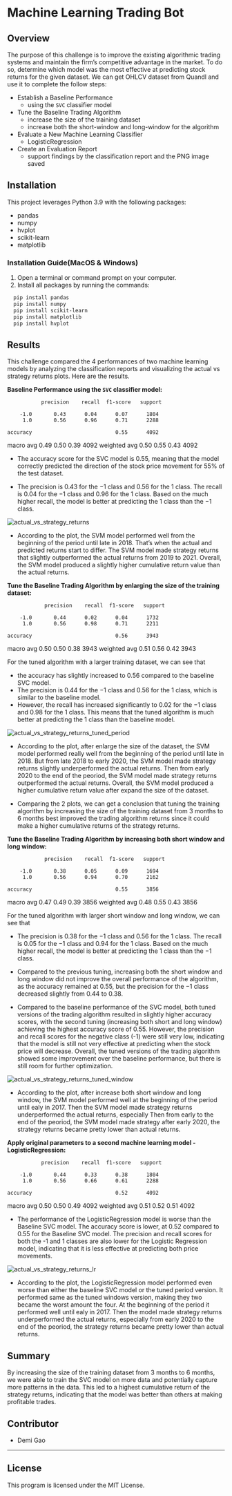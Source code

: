 # Machine Learning Trading Bot

## Overview
The purpose of this challenge is to improve the existing algorithmic trading systems and maintain the firm’s competitive advantage in the market. To do so, determine which model was the most effective at predicting stock returns for the given dataset.
We can get OHLCV dataset from Quandl and use it to complete the follow steps:

* Establish a Baseline Performance 
   - using the `SVC` classifier model
* Tune the Baseline Trading Algorithm 
   - increase the size of the training dataset
   - increase both the short-window and long-window for the algorithm
* Evaluate a New Machine Learning Classifier
   - LogisticRegression
* Create an Evaluation Report
   - support findings by the classification report and the PNG image saved
   
## Installation

This project leverages Python 3.9 with the following packages:

+ pandas
+ numpy
+ hvplot
+ scikit-learn
+ matplotlib

### Installation Guide(MacOS & Windows)

1.  Open a terminal or command prompt on your computer.
2.  Install all packages by running the commands: 

```bash
  pip install pandas 
  pip install numpy
  pip install scikit-learn
  pip install matplotlib
  pip install hvplot
```

## Results

This challenge compared the 4 performances of two machine learning models by analyzing the classification reports and visualizing the actual vs strategy returns plots. Here are the results.

**Baseline Performance using the `SVC` classifier model:**

               precision    recall  f1-score   support

        -1.0       0.43      0.04      0.07      1804
         1.0       0.56      0.96      0.71      2288

    accuracy                           0.55      4092
   macro avg       0.49      0.50      0.39      4092
weighted avg       0.50      0.55      0.43      4092

  * The accuracy score for the SVC model is 0.55, meaning that the model correctly predicted the direction of the stock price movement for 55% of the test dataset.

  * The precision is 0.43 for the −1 class and 0.56 for the 1 class. The recall is 0.04 for the −1 class and 0.96 for the 1 class. Based on the much higher recall, the model is better at predicting the 1 class than the −1 class.
 
![actual_vs_strategy_returns](actual_vs_strategy_returns.png)

  * According to the plot, the SVM model performed well from the beginning of the period until late in 2018. That’s when the actual and predicted returns start to differ. The SVM model made strategy returns that slightly outperformed the actual returns from 2019 to 2021. Overall, the SVM model produced a slightly higher cumulative return value than the actual returns.

**Tune the Baseline Trading Algorithm by enlarging the size of the training dataset:**
                 
                precision    recall  f1-score   support

        -1.0       0.44      0.02      0.04      1732
         1.0       0.56      0.98      0.71      2211

    accuracy                           0.56      3943
   macro avg       0.50      0.50      0.38      3943
weighted avg       0.51      0.56      0.42      3943

  For the tuned algorithm with a larger training dataset, we can see that 
  * the accuracy has slightly increased to 0.56 compared to the baseline SVC model. 
  * The precision is 0.44 for the −1 class and 0.56 for the 1 class, which is similar to the baseline model. 
  * However, the recall has increased significantly to 0.02 for the −1 class and 0.98 for the 1 class. This means that the tuned algorithm is much better at predicting the 1 class than the baseline model.
  
![actual_vs_strategy_returns_tuned_period](actual_vs_strategy_returns_tuned_period.png)

  * According to the plot, after enlarge the size of the dataset, the SVM model performed really well from the beginning of the period until late in 2018. But from late 2018 to early 2020, the SVM model made strategy returns slightly underperformed the actual returns. Then from early 2020 to the end of the peoriod, the SVM model made strategy returns outperformed the actual returns.  Overall, the SVM model produced a higher cumulative return value after expand the size of the dataset.
  
  * Comparing the 2 plots, we can get a conclusion that tuning the training algorithm by increasing the size of the training dataset from 3 months to 6 months best improved the trading algorithm returns since it could make a higher cumulative returns of the strategy returns.
  
  
**Tune the Baseline Trading Algorithm by increasing both short window and long window:**

                precision    recall  f1-score   support

        -1.0       0.38      0.05      0.09      1694
         1.0       0.56      0.94      0.70      2162

    accuracy                           0.55      3856
   macro avg       0.47      0.49      0.39      3856
weighted avg       0.48      0.55      0.43      3856
  
  For the tuned algorithm with larger short window and long window, we can see that 
  * The precision is 0.38 for the −1 class and 0.56 for the 1 class. The recall is 0.05 for the −1 class and 0.94 for the 1 class. Based on the much higher recall, the model is better at predicting the 1 class than the −1 class.

  * Compared to the previous tuning, increasing both the short window and long window did not improve the overall performance of the algorithm, as the accuracy remained at 0.55, but the precision for the −1 class decreased slightly from 0.44 to 0.38.
  
  * Compared to the baseline performance of the SVC model, both tuned versions of the trading algorithm resulted in slightly higher accuracy scores, with the second tuning (increasing both short and long window) achieving the highest accuracy score of 0.55. However, the precision and recall scores for the negative class (-1) were still very low, indicating that the model is still not very effective at predicting when the stock price will decrease. Overall, the tuned versions of the trading algorithm showed some improvement over the baseline performance, but there is still room for further optimization.

![actual_vs_strategy_returns_tuned_window](actual_vs_strategy_returns_tuned_window.png)

  * According to the plot, after increase both short window and long window, the SVM model performed well at the beginning of the period until ealy in 2017. Then the SVM model made strategy returns underperformed the actual returns, especially  Then from early  to the end of the peoriod, the SVM model made strategy after early 2020, the strategy returns became pretty lower than actual returns.
  
**Apply original parameters to a second machine learning model - LogisticRegression:**

               precision    recall  f1-score   support

        -1.0       0.44      0.33      0.38      1804
         1.0       0.56      0.66      0.61      2288

    accuracy                           0.52      4092
   macro avg       0.50      0.50      0.49      4092
weighted avg       0.51      0.52      0.51      4092

  * The performance of the LogisticRegression model is worse than the Baseline SVC model. The accuracy score is lower, at 0.52 compared to 0.55 for the Baseline SVC model. The precision and recall scores for both the -1 and 1 classes are also lower for the Logistic Regression model, indicating that it is less effective at predicting both price movements.

![actual_vs_strategy_returns_lr](actual_vs_strategy_returns_lr)

   * According to the plot, the LogisticRegression model performed even worse than either the baseline SVC model or the tuned period version. It performed same as the tuned windows version, making they two became the worst amount the four. At the beginning of the period it performed well until ealy in 2017. Then the model made strategy returns underperformed the actual returns, especially from early 2020 to the end of the peoriod, the strategy returns became pretty lower than actual returns.

  
## Summary

By increasing the size of the training dataset from 3 months to 6 months, we were able to train the SVC model on more data and potentially capture more patterns in the data. This led to a highest cumulative return of the strategy returns, indicating that the model was better than others at making profitable trades.


## Contributor
* Demi Gao
---

## License
This program is licensed under the MIT License.
